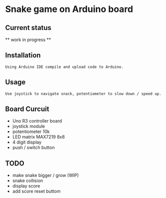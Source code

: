 # Snake game on Arduino board

## Current status

** work in progress **

## Installation

	Using Arduino IDE compile and upload code to Arduino.

## Usage

	Use joystick to navigate snack, potentiometer to slow down / speed up.

## Board Curcuit

- Uno R3 controller board
- joystick module
- potentiometer 10k
- LED matrix MAX7219 8x8
- 4 digit display
- push / switch button

## TODO

- make snake bigger / grow (WIP)
- snake collision
- display score
- add score reset buttom
